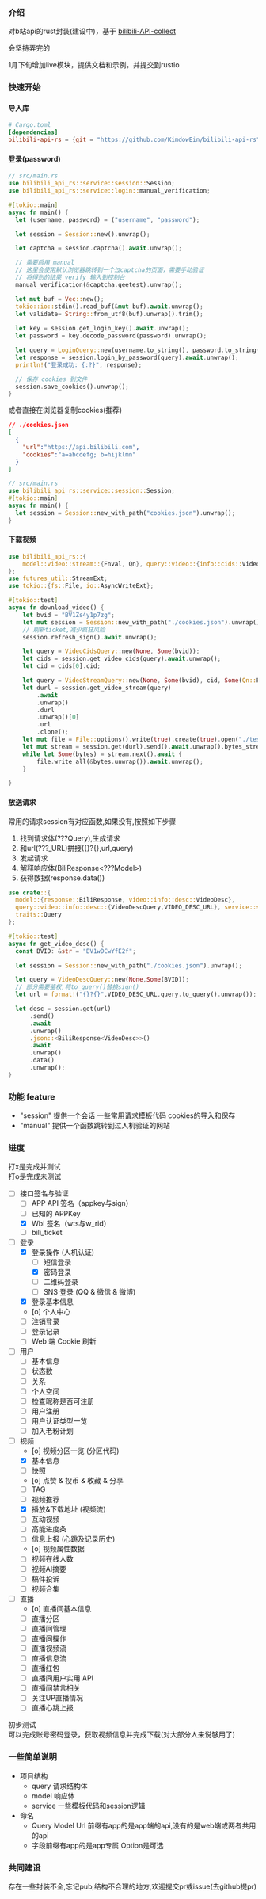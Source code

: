 ### 介绍
对b站api的rust封装(建设中)，基于 [bilibili-API-collect](https://github.com/SocialSisterYi/bilibili-API-collect)

会坚持弄完的

1月下旬增加live模块，提供文档和示例，并提交到rustio

### 快速开始
#### 导入库
```toml
# Cargo.toml
[dependencies]
bilibili-api-rs = {git = "https://github.com/KimdowEin/bilibili-api-rs",features = ["session","manual"]}
```

#### 登录(password)
```rust
// src/main.rs
use bilibili_api_rs::service::session::Session;
use bilibili_api_rs::service::login::manual_verification;

#[tokio::main]
async fn main() {
  let (username, password) = ("username", "password");

  let session = Session::new().unwrap();

  let captcha = session.captcha().await.unwrap();

  // 需要启用 manual
  // 这里会使用默认浏览器跳转到一个过captcha的页面，需要手动验证
  // 将得到的结果 verify 输入到控制台
  manual_verification(&captcha.geetest).unwrap();

  let mut buf = Vec::new();
  tokio::io::stdin().read_buf(&mut buf).await.unwrap();
  let validate= String::from_utf8(buf).unwrap().trim();
  
  let key = session.get_login_key().await.unwrap();
  let password = key.decode_password(password).unwrap();

  let query = LoginQuery::new(username.to_string(), password.to_string(), captcha, validate.to_string(), None, None);
  let response = session.login_by_password(query).await.unwrap();
  println!("登录成功: {:?}", response);

  // 保存 cookies 到文件
  session.save_cookies().unwrap();
}
```


或者直接在浏览器复制cookies(推荐)
```json
// ./cookies.json
[
  {
    "url":"https://api.bilibili.com",
    "cookies":"a=abcdefg; b=hijklmn"
  }
]
```

```rust
// src/main.rs
use bilibili_api_rs::service::session::Session;
#[tokio::main]
async fn main() {
  let session = Session::new_with_path("cookies.json").unwrap();
}
```

#### 下载视频
```rust
use bilibili_api_rs::{
    model::video::stream::{Fnval, Qn}, query::video::{info::cids::VideoCidsQuery, stream::VideoStreamQuery}, service::session::Session
};
use futures_util::StreamExt;
use tokio::{fs::File, io::AsyncWriteExt};

#[tokio::test]
async fn download_video() {
    let bvid = "BV1Zs4y1p7zg";
    let mut session = Session::new_with_path("./cookies.json").unwrap();
    // 刷新ticket,减少疯狂风险
    session.refresh_sign().await.unwrap();

    let query = VideoCidsQuery::new(None, Some(bvid));
    let cids = session.get_video_cids(query).await.unwrap();
    let cid = cids[0].cid;

    let query = VideoStreamQuery::new(None, Some(bvid), cid, Some(Qn::FHD), Some(Fnval::MP4), None, None);
    let durl = session.get_video_stream(query)
        .await
        .unwrap()
        .durl
        .unwrap()[0]
        .url
        .clone();
    let mut file = File::options().write(true).create(true).open("./test.mp4").await.unwrap();
    let mut stream = session.get(durl).send().await.unwrap().bytes_stream();
    while let Some(bytes) = stream.next().await {
        file.write_all(&bytes.unwrap()).await.unwrap();
    }

}

```
#### 放送请求
常用的请求session有对应函数,如果没有,按照如下步骤
1. 找到请求体(???Query),生成请求
2. 和url(???_URL)拼接({}?{},url,query)
3. 发起请求 
4. 解释响应体(BiliResponse<???Model>)
5. 获得数据(response.data())
```rust
use crate::{
  model::{response::BiliResponse, video::info::desc::VideoDesc}, 
  query::video::info::desc::{VideoDescQuery,VIDEO_DESC_URL}, service::session::Session, 
  traits::Query
};

#[tokio::test]
async fn get_video_desc() {
  const BVID: &str = "BV1wDCwYfE2f";

  let session = Session::new_with_path("./cookies.json").unwrap();

  let query = VideoDescQuery::new(None,Some(BVID));
  // 部分需要鉴权,将to_query()替换sign()
  let url = format!("{}?{}",VIDEO_DESC_URL,query.to_query().unwrap());

  let desc = session.get(url)
      .send()
      .await
      .unwrap()
      .json::<BiliResponse<VideoDesc>>()
      .await
      .unwrap()
      .data()
      .unwrap();
}
```
### 功能 feature
- "session" 提供一个会话 一些常用请求模板代码 cookies的导入和保存 
- "manual" 提供一个函数跳转到过人机验证的网站

### 进度
打x是完成并测试  
打o是完成未测试
- [ ] 接口签名与验证
  - [ ] APP API 签名（appkey与sign）
  - [ ] 已知的 APPKey
  - [x] Wbi 签名（wts与w_rid）
  - [ ] bili_ticket
- [ ] 登录
  - [x] 登录操作 (人机认证)
    - [ ] 短信登录
    - [x] 密码登录
    - [ ] 二维码登录
    - [ ] SNS 登录 (QQ & 微信 & 微博)
  - [x] 登录基本信息
  - [o] 个人中心
  - [ ] 注销登录
  - [ ] 登录记录
  - [ ] Web 端 Cookie 刷新
- [ ] 用户
  - [ ] 基本信息
  - [ ] 状态数
  - [ ] 关系
  - [ ] 个人空间 
  - [ ] 检查昵称是否可注册
  - [ ] 用户注册
  - [ ] 用户认证类型一览
  - [ ] 加入老粉计划
- [ ] 视频
  - [o] 视频分区一览 (分区代码)
  - [x] 基本信息
  - [ ] 快照   
  - [o] 点赞 & 投币 & 收藏 & 分享
  - [ ] TAG   
  - [ ] 视频推荐
  - [x] 播放&下载地址 (视频流)
  - [ ] 互动视频
  - [ ] 高能进度条
  - [ ] 信息上报 (心跳及记录历史)
  - [o] 视频属性数据
  - [ ] 视频在线人数
  - [ ] 视频AI摘要
  - [ ] 稿件投诉
  - [ ] 视频合集
- [ ] 直播
  - [o] 直播间基本信息
  - [ ] 直播分区
  - [ ] 直播间管理
  - [ ] 直播间操作
  - [ ] 直播视频流
  - [ ] 直播信息流
  - [ ] 直播红包
  - [ ] 直播间用户实用 API
  - [ ] 直播间禁言相关
  - [ ] 关注UP直播情况
  - [ ] 直播心跳上报   

初步测试  
可以完成账号密码登录，获取视频信息并完成下载(对大部分人来说够用了)

### 一些简单说明
- 项目结构   
  - query 请求结构体
  - model 响应体
  - service 一些模板代码和session逻辑
- 命名
  - Query Model Url 前缀有app的是app端的api,没有的是web端或两者共用的api
  - 字段前缀有app的是app专属 Option是可选



### 共同建设
存在一些封装不全,忘记pub,结构不合理的地方,欢迎提交pr或issue(去github提pr)

